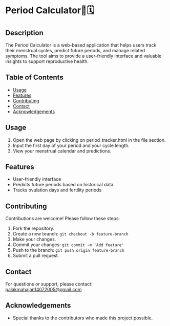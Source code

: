 # Period Calculator🌸🗓️

## Description
The Period Calculator is a web-based application that helps users track their menstrual cycles, predict future periods, and manage related symptoms. The tool aims to provide a user-friendly interface and valuable insights to support reproductive health.

## Table of Contents
- [Usage](#usage)
- [Features](#features)
- [Contributing](#contributing)
- [Contact](#contact)
- [Acknowledgements](#acknowledgements)

## Usage
1. Open the web page by clicking on period_tracker.html in the file section.
2. Input the first day of your period and your cycle length.
3. View your menstrual calendar and predictions.

## Features
- User-friendly interface
- Predicts future periods based on historical data
- Tracks ovulation days and fertility periods

## Contributing
Contributions are welcome! Please follow these steps:
1. Fork the repository.
2. Create a new branch: `git checkout -b feature-branch`
3. Make your changes.
4. Commit your changes: `git commit -m 'Add feature'`
5. Push to the branch: `git push origin feature-branch`
6. Submit a pull request.

## Contact
For questions or support, please contact: [palakmahajan14072005@gmail.com](palakmahajan14072005@gmail.com)

## Acknowledgements
- Special thanks to the contributors who made this project possible. 
